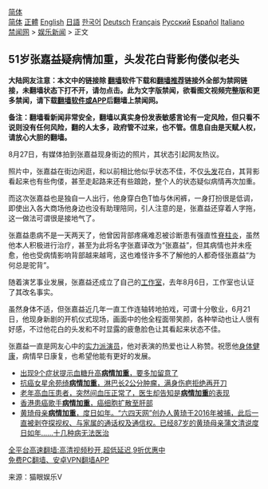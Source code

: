  <!-- 面包屑导航 --> <div class="breadcrumb"><!-- GTranslate: https://gtranslate.io/ -->  <div class="switcher notranslate">  <div class="selected">  <a href="#" onclick="return false;"> 简体</a>  </div>  <div class="option">  <a href="https://www.bannedbook.org" onclick="doGTranslate('zh-CN|zh-CN');jQuery('div.switcher div.selected a').html(jQuery(this).html());return false;" title="简体中文" class="nturl selected"> 简体</a>  <a href="https://www.bannedbook.org/zh-tw/" onclick="doGTranslate('zh-CN|zh-TW');jQuery('div.switcher div.selected a').html(jQuery(this).html());return false;" title="繁體中文" class="nturl"> 正體</a>  <a href="https://www.bannedbook.org/en/" onclick="doGTranslate('zh-CN|en');jQuery('div.switcher div.selected a').html(jQuery(this).html());return false;" title="English" class="nturl"> English</a>  <a href="https://www.bannedbook.org/ja/" onclick="doGTranslate('zh-CN|ja');jQuery('div.switcher div.selected a').html(jQuery(this).html());return false;" title="日本語" class="nturl"> 日語</a>  <a href="https://www.bannedbook.org/ko/" onclick="doGTranslate('zh-CN|ko');jQuery('div.switcher div.selected a').html(jQuery(this).html());return false;" title="한국어" class="nturl"> 한국어</a>  <a href="https://www.bannedbook.org/de/" onclick="doGTranslate('zh-CN|de');jQuery('div.switcher div.selected a').html(jQuery(this).html());return false;" title="Deutsch" class="nturl"> Deutsch</a>  <a href="https://www.bannedbook.org/fr/" onclick="doGTranslate('zh-CN|fr');jQuery('div.switcher div.selected a').html(jQuery(this).html());return false;" title="Français" class="nturl"> Français</a>  <a href="https://www.bannedbook.org/ru/" onclick="doGTranslate('zh-CN|ru');jQuery('div.switcher div.selected a').html(jQuery(this).html());return false;" title="Русский" class="nturl"> Русский</a>  <a href="https://www.bannedbook.org/es/" onclick="doGTranslate('zh-CN|es');jQuery('div.switcher div.selected a').html(jQuery(this).html());return false;" title="Español" class="nturl"> Español</a>  <a href="https://www.bannedbook.org/it/" onclick="doGTranslate('zh-CN|it');jQuery('div.switcher div.selected a').html(jQuery(this).html());return false;" title="Italiano" class="nturl"> Italiano</a>  </div>  </div>      <div class='breadcrumb-sub'><!-- Breadcrumb NavXT 6.3.0 --> <a href="https://www.bannedbook.org/" class="home">禁闻网</a> &gt; <a href="https://www.bannedbook.org/bnews/yule/" class="category">娱乐新闻</a> &gt; 正文</div></div><h2>51岁张嘉益疑病情加重，头发花白背影佝偻似老头</h2> <p class="notice"><b>大陆网友注意：本文中的链接除 <a href="https://github.com/bannedbook/fanqiang" >翻墙</a>软件下载和<a href="https://github.com/killgcd/justmysocks/blob/master/README.md">翻墙推荐</a>链接外全部为禁网链接，未翻墙状态下打不开，请勿点击。此为文字版禁闻，欲看图文视频完整版和更多禁闻，请下载<a href="https://github.com/bannedbook/fanqiang">翻墙软件或APP</a>后翻墙上禁闻网。</p><p>备注：翻墙看新闻非常安全，翻墙以真实身份发表敏感言论有一定风险，但只看不说则没有任何风险，翻的人太多，政府管不过来，也不管。信息自由是天赋人权，请放心大胆的翻墙。</b></p>  <div class="entry"> <p>8月27日，有媒体拍到张嘉益现身街边的照片，其状态引起网友热议。</p> <p>照片中，张嘉益在街边闲逛，和以前相比他似乎状态不佳，不仅<a href="https://www.bannedbook.org/bnews/tag/%E5%A4%B4%E5%8F%91/" class="st_tag internal_tag" rel="tag" title="标签 头发 下的日志">头发</a>花白，其背影看起来也有些佝偻，甚至走起路来还有些踉跄，整个人的状态疑似病情再次加重。</p>  <p>而这次张嘉益也是独自一人出行，他身穿白色T恤与休闲裤，一身打扮很是低调，即使出入各大商场他身边也没有助理陪同，引人注意的是，张嘉益还穿着人字拖，这一做法可谓很是接地气了。</p> <p>张嘉益患病不是一天两天了，他曾因背部疼痛难忍被诊断患有强直性<a href="https://www.bannedbook.org/bnews/tag/%e8%84%8a%e6%9f%b1%e7%82%8e/" class="st_tag internal_tag" rel="tag" title="标签 脊柱炎 下的日志">脊柱炎</a>，虽然他本人积极进行治疗，甚至为此将名字张嘉译改为“张嘉益”，但其病情也并未痊愈，他也受病情影响背部越来越弯，这也难怪许多不了解他的人都奇怪张嘉益“为何总是驼背”。</p>  <p>随着演艺事业发展，张嘉益还成立了自己的<a href="https://www.bannedbook.org/bnews/tag/%E5%B7%A5%E4%BD%9C%E5%AE%A4/" class="st_tag internal_tag" rel="tag" title="标签 工作室 下的日志">工作室</a>，去年8月6日，工作室也认证了其改名事实。</p> <p>虽然身体不适，但张嘉益近几年一直工作连轴转地拍戏，可谓十分敬业，6月21日，他现身新剧的开机仪式现场，画面中的他全程面带笑颜，各种举动也让人很有好感，不过他花白的头发和不时显露的疲惫脸色让其看起来状态不佳。</p>  <p>张嘉益一直是网友心中的<a href="https://www.bannedbook.org/bnews/tag/%e5%ae%9e%e5%8a%9b%e6%b4%be%e6%bc%94%e5%91%98/" class="st_tag internal_tag" rel="tag" title="标签 实力派演员 下的日志">实力派演员</a>，他对表演的热爱也让人称赞。祝愿他<a href="https://www.bannedbook.org/bnews/tag/%E8%BA%AB%E4%BD%93%E5%81%A5%E5%BA%B7/" class="st_tag internal_tag" rel="tag" title="标签 身体健康 下的日志">身体健康</a>，病情早日康复，也希望他能有更好的发展。</p> <ul class='op-related-articles' title='相关阅读'> <li><a href='https://www.bannedbook.org/bnews/health/20210728/1595496.html' target='_blank'>出现9个症状提示血糖升高<b>病情加重</b>，要多加留意了</a></li> <li><a href='https://www.bannedbook.org/bnews/yule/20210627/1575216.html' target='_blank'>抗癌女星余苑绮<b>病情加重</b>，淋巴长2公分肿瘤，满身伤疤拒绝再开刀</a></li> <li><a href='https://www.bannedbook.org/bnews/health/20210623/1572374.html' target='_blank'>老年高血压患者，突然间血压正常了，医生却告知是<b>病情加重</b>的表现</a></li> <li><a href='https://www.bannedbook.org/bnews/yule/20210405/1519736.html' target='_blank'>香港患癌歌手<b>病情加重</b>，癌细胞扩散至肝部</a></li> <li><a href='https://www.bannedbook.org/bnews/bannedvideo/20201203/1441448.html' target='_blank'>黄琦母亲<b>病情加重</b>，度日如年。“六四天网”创办人黄琦于2016年被捕，此后一直被剥夺探视权、与家属的通话权及通信权。已经87岁的黄琦母亲蒲文清说度日如年……十几种病无法医治</a></li> </ul> <p class="texttj"> <a href="https://github.com/bannedbook/fanqiang/wiki/V2ray%E6%9C%BA%E5%9C%BA" target="_blank">全平台高速翻墙:高清视频秒开,超低延迟,9折优惠中</a><br/> <a href="https://github.com/bannedbook/fanqiang/wiki/%E7%A6%81%E9%97%BB%E7%BD%91%E5%AE%89%E5%8D%93%E7%BF%BB%E5%A2%99%E6%96%B0%E9%97%BBAPP" target="_blank">免费PC翻墙、安卓VPN翻墙APP</a></p> <p> 来源：猫眼娱乐V </p><a name='sharetosocial'></a>  <div style="margin-bottom:5px;padding-bottom:5px;clear:both"> <div id="archive-pix-1" class="banner-ads"> <!-- AuctionX Display platform tag START --> <div id="26318x728x90x621x_ADSLOT2" clicktrack="%%CLICK_URL_ESC%%"></div> <!-- AuctionX Display platform tag END --> </div> <div id="archive-pix-2" class="banner-ads"> <!-- AuctionX Display platform tag START --> <div id="26315x300x250x621x_ADSLOT2" clicktrack="%%CLICK_URL_ESC%%"></div> <!-- AuctionX Display platform tag END --> </div> </div>  <div id="archive-pix-1" class="banner-ads"> <!-- AuctionX Display platform tag START --> <div id="26318x728x90x621x_ADSLOT3" clicktrack="%%CLICK_URL_ESC%%"></div> <!-- AuctionX Display platform tag END --> </div> </div><!--END ENTRY--> 
